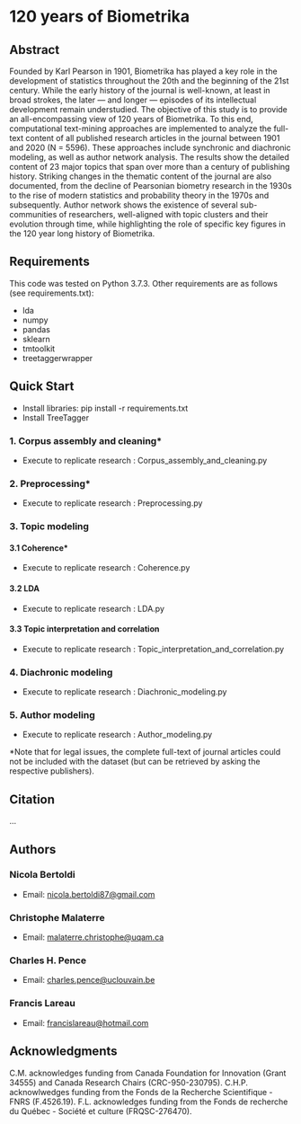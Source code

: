 # 120 years of Biometrika
## Abstract
Founded by Karl Pearson in 1901, Biometrika has played a key role in the development of statistics throughout the 20th and the beginning of the 21st century. While the early history of the journal is well-known, at least in broad strokes, the later — and longer — episodes of its intellectual development remain understudied. The objective of this study is to provide an all-encompassing view of 120 years of Biometrika. To this end, computational text-mining approaches are implemented to analyze the full-text content of all published research articles in the journal between 1901 and 2020 (N = 5596). These approaches include synchronic and diachronic modeling, as well as author network analysis. The results show the detailed content of 23 major topics that span over more than a century of publishing history. Striking changes in the thematic content of the journal are also documented, from the decline of Pearsonian biometry research in the 1930s to the rise of modern statistics and probability theory in the 1970s and subsequently. Author network shows the existence of several sub-communities of researchers, well-aligned with topic clusters and their evolution through time, while highlighting the role of specific key figures in the 120 year long history of Biometrika.
## Requirements
This code was tested on Python 3.7.3. Other requirements are as follows (see requirements.txt):
- lda
- numpy
- pandas
- sklearn
- tmtoolkit
- treetaggerwrapper
## Quick Start
- Install libraries: pip install -r requirements.txt
- Install TreeTagger
### 1. Corpus assembly and cleaning\*
- Execute to replicate research : Corpus_assembly_and_cleaning.py
### 2. Preprocessing\*
- Execute to replicate research : Preprocessing.py
### 3. Topic modeling
#### 3.1 Coherence\*
- Execute to replicate research : Coherence.py
#### 3.2 LDA
- Execute to replicate research : LDA.py
#### 3.3 Topic interpretation and correlation
- Execute to replicate research : Topic_interpretation_and_correlation.py
### 4. Diachronic modeling
- Execute to replicate research : Diachronic_modeling.py
### 5. Author modeling
- Execute to replicate research : Author_modeling.py

\*Note that for legal issues, the complete full-text of journal articles could not be included with the dataset (but can be retrieved by asking the respective publishers).
## Citation
...
## Authors
### Nicola Bertoldi
- Email: nicola.bertoldi87@gmail.com
### Christophe Malaterre
- Email: malaterre.christophe@uqam.ca
### Charles H. Pence
- Email: charles.pence@uclouvain.be
### Francis Lareau
- Email: francislareau@hotmail.com
## Acknowledgments
C.M. acknowledges funding from Canada Foundation for Innovation (Grant 34555) and Canada Research Chairs (CRC-950-230795). C.H.P. acknowlwedges funding from the Fonds de la Recherche Scientifique - FNRS (F.4526.19). F.L. acknowledges funding from the Fonds de recherche du Québec - Société et culture (FRQSC-276470).
